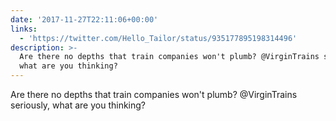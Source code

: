 ```yaml
---
date: '2017-11-27T22:11:06+00:00'
links:
  - 'https://twitter.com/Hello_Tailor/status/935177895198314496'
description: >-
  Are there no depths that train companies won't plumb? @VirginTrains seriously,
  what are you thinking?
---
```

Are there no depths that train companies won't plumb? @VirginTrains seriously, what are you thinking? 
